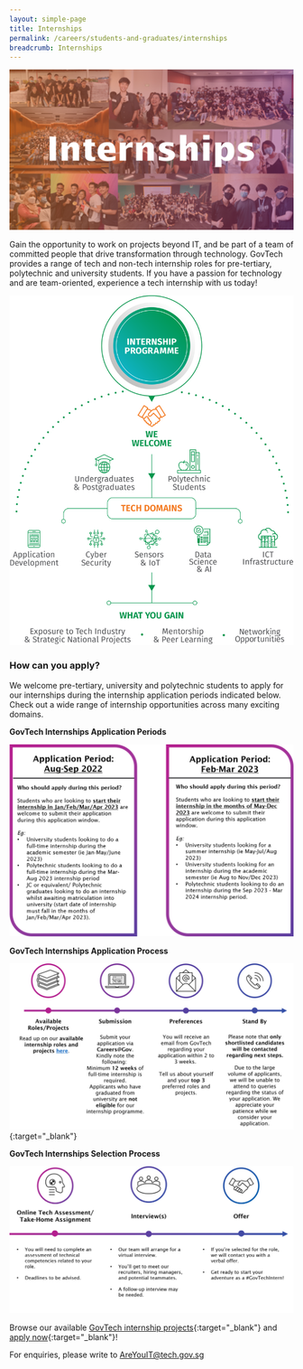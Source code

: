 ```yaml
---
layout: simple-page
title: Internships  
permalink: /careers/students-and-graduates/internships
breadcrumb: Internships 
---
```


![GovTech Internships](/images/careers/GovTech-Internships.png)

Gain the opportunity to work on projects beyond IT, and be part of a team of committed people that drive transformation through technology. GovTech provides a range of tech and non-tech internship roles for pre-tertiary, polytechnic and university students. If you have a passion for technology and are team-oriented, experience a tech internship with us today!

![GovTech Internships Overview](/images/careers/Internship_Infographic.png)

### How can you apply?

We welcome pre-tertiary, university and polytechnic students to apply for our internships during the internship application periods indicated below. Check out a wide range of internship opportunities across many exciting domains.

**GovTech Internships Application Periods**

![GovTech Internships Application Periods](/images/careers/GovTech-Internship-Application-Periods.png)

**GovTech Internships Application Process**

[![GovTech Internships Application Process](/images/careers/GovTech-Internship-Application-Process.png)](http://go.gov.sg/govtechinternshipsprojects){:target="_blank"}

**GovTech Internships Selection Process**

![GovTech Internships Selection Process](/images/careers/GovTech-Internship-Selection-Process.png)


Browse our available [GovTech internship projects](http://go.gov.sg/govtechinternshipsprojects){:target="_blank"} and [apply now](https://go.gov.sg/govtechinternship){:target="_blank"}!

For enquiries, please write to AreYouIT@tech.gov.sg

